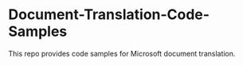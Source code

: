# Document-Translation-Code-Samples
This repo provides code samples for Microsoft document translation.
